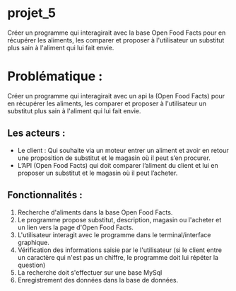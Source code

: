 # projet_5
Créer un programme qui interagirait avec la base Open Food Facts pour en récupérer les aliments, les comparer et proposer à l'utilisateur un substitut plus sain à l'aliment qui lui fait envie.

# Problématique : 
Créer un programme qui interagirait avec un api  la  (Open Food Facts) pour en récupérer les aliments, les comparer et proposer à l'utilisateur un substitut plus sain à l'aliment qui lui fait envie.

## Les acteurs :
* Le client :
Qui souhaite via un moteur entrer un aliment et avoir en retour une proposition de substitut et le magasin où il peut s’en procurer.
* L’API (Open Food Facts) qui doit comparer l’aliment du client et lui en proposer un substitut et le magasin où il peut l’acheter. 
## Fonctionnalités : 
1. Recherche d'aliments dans la base Open Food Facts.
2. Le programme propose substitut, description, magasin ou l'acheter et un lien vers la page d'Open Food Facts.
3. L'utilisateur interagit avec le programme dans le terminal/interface graphique.
4. Vérification des informations saisie par le l'utilisateur (si le client entre un caractère qui n'est pas un chiffre, le programme doit lui répéter la question)
5. La recherche doit s'effectuer sur une base MySql
6. Enregistrement des données dans la base de données.

